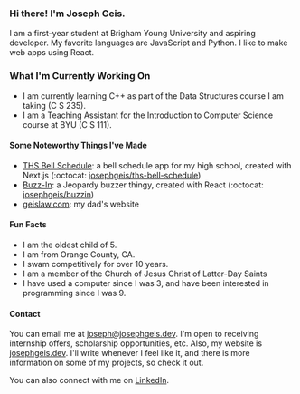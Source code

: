 ### Hi there! I'm Joseph Geis.

I am a first-year student at Brigham Young University and aspiring developer. My favorite languages are JavaScript and Python. I like to make web apps using React.

### What I'm Currently Working On

- I am currently learning C++ as part of the Data Structures course I am taking (C S 235).
- I am a Teaching Assistant for the Introduction to Computer Science course at BYU (C S 111).

#### Some Noteworthy Things I've Made

- [THS Bell Schedule](https://thsbs.josephgeis.dev): a bell schedule app for my high school, created with Next.js (:octocat: [josephgeis/ths-bell-schedule](https://github.com/josephgeis/ths-bell-schedule))
- [Buzz-In](https://buzz.josephgeis.dev): a Jeopardy buzzer thingy, created with React (:octocat: [josephgeis/buzzin](https://github.com/josephgeis/buzzin))
- [geislaw.com](http://geislaw.com): my dad's website

#### Fun Facts

- I am the oldest child of 5.
- I am from Orange County, CA.
- I swam competitively for over 10 years.
- I am a member of the Church of Jesus Christ of Latter-Day Saints
- I have used a computer since I was 3, and have been interested in programming since I was 9.

#### Contact

You can email me at [joseph@josephgeis.dev](mailto:joseph@josephgeis.dev). I'm open to receiving internship offers, scholarship opportunities, etc. Also, my website is [josephgeis.dev](https://josephgeis.dev). I'll write whenever I feel like it, and there is more information on some of my projects, so check it out.

You can also connect with me on [LinkedIn](https://www.linkedin.com/in/josephegeis/).
